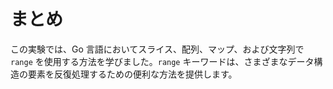 # まとめ

この実験では、Go 言語においてスライス、配列、マップ、および文字列で `range` を使用する方法を学びました。`range` キーワードは、さまざまなデータ構造の要素を反復処理するための便利な方法を提供します。
